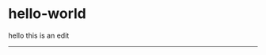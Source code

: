 # hello-world
hello
this is an edit 
**********************************************************************************************
